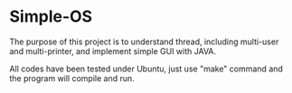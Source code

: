 # Simple-OS
 The purpose of this project is to understand thread, including multi-user and multi-printer, and implement simple GUI with JAVA. 
 
 All codes have been tested under Ubuntu, just use "make" command and the program will compile and run. 
